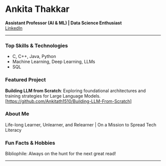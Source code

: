 # Ankita Thakkar

**Assistant Professor (AI & ML) | Data Science Enthusiast**  
[LinkedIn](https://www.linkedin.com/in/ankita-thakkar-08b3526b/)

---

### Top Skills & Technologies
- C, C++, Java, Python
- Machine Learning, Deep Learning, LLMs
- SQL

### Featured Project
**Building LLM from Scratch**: Exploring foundational architectures and training strategies for Large Language Models. [https://github.com/Ankitath1510/Building-LLM-From-Scratch] 

### About Me
Life-long Learner, Unlearner, and Relearner | On a Mission to Spread Tech Literacy

### Fun Facts & Hobbies
Bibliophile: Always on the hunt for the next great read!

---
